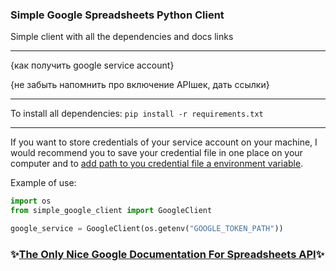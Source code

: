 ### Simple Google Spreadsheets Python Client
Simple client with all the dependencies and docs links 
___ 
{как получить google service account} 

{не забыть напомнить про включение APIшек, дать ссылки}
___
To install all dependencies: 
`
pip install -r requirements.txt
`
___
If you want to store credentials of your service account on your machine, I would recommend you to save your credential file in one place on your computer and to [add path to you credential file a environment variable](https://dvmn.org/encyclopedia/pip/pip_requirements_txt/). 

Example of use:

```python
import os
from simple_google_client import GoogleClient

google_service = GoogleClient(os.getenv("GOOGLE_TOKEN_PATH"))
```

### ✨[The Only Nice Google Documentation For Spreadsheets API](https://googleapis.github.io/google-api-python-client/docs/dyn/sheets_v4.html)✨